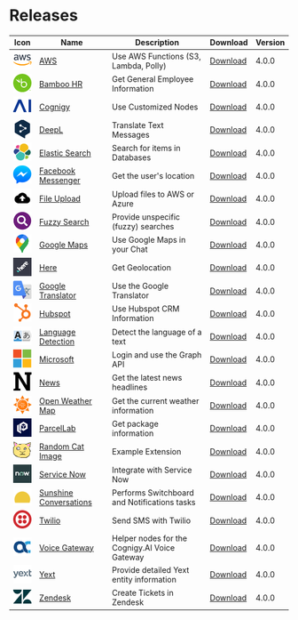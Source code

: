 # Releases

 Icon  | Name  | Description  | Download  | Version  |
|---|---|---|---|---|
| <img src="./extensions/aws/icon.png" width="40"></img> |  [AWS](./extensions/aws/) | Use AWS Functions (S3, Lambda, Polly) |  [Download](https://github.com/Cognigy/Extensions/releases/download/aws400/aws.tar.gz) |  4.0.0 |
| <img src="./extensions/bamboo-hr/icon.png" width="40"></img> |  [Bamboo HR](./extensions/bamboo-hr/) | Get General Employee Information |  [Download](https://github.com/Cognigy/Extensions/releases/download/bamboo-hr400/bamboohr.tar.gz) |  4.0.0 |
| <img src="./extensions/cognigy/icon.png" width="40"></img> |  [Cognigy](./extensions/cognigy/) | Use Customized Nodes |  [Download](https://github.com/Cognigy/Extensions/releases/download/cognigy400/cognigy.tar.gz) |  4.0.0 |
| <img src="./extensions/deepl/icon.png" width="40"></img> |  [DeepL](./extensions/deepl/) | Translate Text Messages |  [Download](https://github.com/Cognigy/Extensions/releases/download/deepl400/deepl.tar.gz) |  4.0.0 |
| <img src="./extensions/elastic-search/icon.png" width="40"></img> |  [Elastic Search](./extensions/elastic-search/) | Search for items in Databases |  [Download](https://github.com/Cognigy/Extensions/releases/download/elastic-search/elastic-search.tar.gz) |  4.0.0 |
| <img src="./extensions/facebook-messenger/icon.png" width="40"></img> |  [Facebook Messenger](./extensions/facebook-messenger/) | Get the user's location |  [Download](https://github.com/Cognigy/Extensions/releases/download/facebook-messenger400/facebook-messenger.tar.gz) |  4.0.0 |
| <img src="./extensions/file-upload/icon.png" width="40"></img> |  [File Upload](./extensions/file-upload/) | Upload files to AWS or Azure |  [Download](https://github.com/Cognigy/Extensions/releases/download/file-upload400/file-upload.tar.gz) |  4.0.0 |
| <img src="./extensions/fuzzy-search/icon.png" width="40"></img> |  [Fuzzy Search](./extensions/fuzzy-search/) | Provide unspecific (fuzzy) searches |  [Download](https://github.com/Cognigy/Extensions/releases/download/fuzzy-search400/fuzzy-search.tar.gz) |  4.0.0 |
| <img src="./extensions/google-maps/icon.png" width="40"></img> |  [Google Maps](./extensions/google-maps/) | Use Google Maps in your Chat |  [Download](https://github.com/Cognigy/Extensions/releases/download/google-maps400/google-maps.tar.gz) |  4.0.0 |
| <img src="./extensions/here/icon.png" width="40"></img> |  [Here](./extensions/here/) | Get Geolocation |  [Download](https://github.com/Cognigy/Extensions/releases/download/here400/here.tar.gz) |  4.0.0 |
| <img src="./extensions/google-translator/icon.png" width="40"></img> |  [Google Translator](./extensions/google-translator/) | Use the Google Translator |  [Download](https://github.com/Cognigy/Extensions/releases/download/google-translator400/google-translator.tar.gz) |  4.0.0 |
| <img src="./extensions/hubspot/icon.png" width="40"></img> |  [Hubspot](./extensions/hubspot/) | Use Hubspot CRM Information |  [Download](https://github.com/Cognigy/Extensions/releases/download/hubspot400/hubspot.tar.gz) |  4.0.0 |
| <img src="./extensions/language-detection/icon.png" width="40"></img> |  [Language Detection](./extensions/language-detection/) | Detect the language of a text |  [Download](https://github.com/Cognigy/Extensions/releases/download/language-detection400/language-detection.tar.gz) |  4.0.0 |
| <img src="./extensions/microsoft/icon.png" width="40"></img> |  [Microsoft](./extensions/microsoft/) | Login and use the Graph API |  [Download](https://github.com/Cognigy/Extensions/releases/download/microsoft400/microsoft.tar.gz) |  4.0.0 |
| <img src="./extensions/news/icon.png" width="40"></img> |  [News](./extensions/news/) | Get the latest news headlines |  [Download](https://github.com/Cognigy/Extensions/releases/download/news400/news.tar.gz) |  4.0.0 |
| <img src="./extensions/open-weather-map/icon.png" width="40"></img> |  [Open Weather Map](./extensions/open-weather-map/) | Get the current weather information |  [Download](https://github.com/Cognigy/Extensions/releases/download/open-weather-map400/open-weather-map.tar.gz) |  4.0.0 |
| <img src="./extensions/parcellab/icon.png" width="40"></img> |  [ParcelLab](./extensions/parcellab/) | Get package information|  [Download](https://github.com/Cognigy/Extensions/releases/download/parcellab400/parcellab.tar.gz) |  4.0.0 |
| <img src="./extensions/random-cat-image/icon.png" width="40"></img> |  [Random Cat Image](./extensions/random-cat-image/) | Example Extension |  [Download](https://github.com/Cognigy/Extensions/releases/download/random-cat-image400/random-cat-image.tar.gz) |  4.0.0 |
| <img src="./extensions/service-now/icon.png" width="40"></img> |  [Service Now](./extensions/service-now/) | Integrate with Service Now |  [Download](https://github.com/Cognigy/Extensions/releases/download/service-now400/service-now.tar.gz) |  4.0.0 |
| <img src="./extensions/sunshine-conversations/icon.png" width="40"></img> |  [Sunshine Conversations](./extensions/sunshine-conversations/) | Performs Switchboard and Notifications tasks|  [Download](https://github.com/Cognigy/Extensions/releases/download/sunshine-conversations400/sunshine-conversations.tar.gz) |  4.0.0 |
| <img src="./extensions/twilio/icon.png" width="40"></img> |  [Twilio](./extensions/twilio/) | Send SMS with Twilio |  [Download](https://github.com/Cognigy/Extensions/releases/download/twilio400/twilio.tar.gz) |  4.0.0 |
| <img src="./extensions/voice-gateway/icon.png" width="40"></img> |  [Voice Gateway](./extensions/voice-gateway/) | Helper nodes for the Cognigy.AI Voice Gateway |  [Download](https://github.com/Cognigy/Extensions/releases/download/voice-gateway400/voice-gateway.tar.gz) |  4.0.0 |
| <img src="./extensions/yext/icon.png" width="40"></img> |  [Yext](./extensions/yext/) | Provide detailed Yext entity information |  [Download](https://github.com/Cognigy/Extensions/releases/download/yext400/yext.tar.gz) |  4.0.0 |
| <img src="./extensions/zendesk/icon.png" width="40"></img> |  [Zendesk](./extensions/zendesk/) | Create Tickets in Zendesk |  [Download](https://github.com/Cognigy/Extensions/releases/download/zendesk400/zendesk.tar.gz) |  4.0.0 |